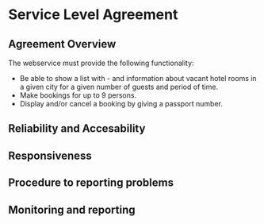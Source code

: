 # Service Level Agreement

## Agreement Overview

The webservice must provide the following functionality:

  * Be able to show a list with - and information about vacant hotel rooms in a given city for a given number of
guests and period of time.
  * Make bookings for up to 9 persons. 
  * Display and/or cancel a booking by giving a passport number.



## Reliability and Accesability


## Responsiveness


## Procedure to reporting problems



## Monitoring and reporting



